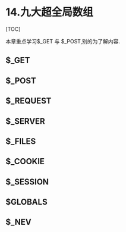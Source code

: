 # 14.九大超全局数组
[TOC]

本章重点学习$_GET 与 $_POST,别的为了解内容.
## $_GET

## $_POST

## $_REQUEST

## $_SERVER

## $_FILES

## $_COOKIE

## $_SESSION

## $GLOBALS

## $_NEV